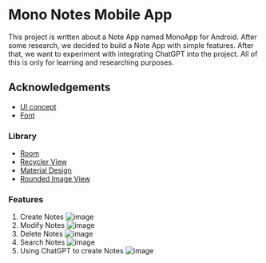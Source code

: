 # Mono Notes Mobile App

This project is written about a Note App named MonoApp for Android. After some research, we decided to build a Note App with simple features. After that, we want to experiment with integrating ChatGPT into the project. All of this is only for learning and researching purposes.
## Acknowledgements

 - [UI concept](https://dribbble.com/shots/11123324-Notes-App)
 - [Font](https://fonts.google.com/specimen/Ubuntu)

### Library

- [Room](https://developer.android.com/training/data-storage/room?hl=vi)
- [Recycler View](https://developer.android.com/jetpack/androidx/releases/recyclerview?hl=vi)
- [Material Design](https://m2.material.io/develop/android/docs/getting-started)
- [Rounded Image View](https://github.com/vinc3m1/RoundedImageView)

### Features
1. Create Notes
![image](https://github.com/hiepm94/Mono-Notes-App/assets/96098339/6980d132-0952-4f5a-99b8-46957943ee9d)
2. Modify Notes
![image](https://github.com/hiepm94/Mono-Notes-App/assets/96098339/ac843afd-ce3a-4fa3-9019-6536283cd079)
3. Delete Notes
![image](https://github.com/hiepm94/Mono-Notes-App/assets/96098339/0d9f1bcb-0894-4ae8-b753-fd3d8b3167d2)
4. Search Notes
![image](https://github.com/hiepm94/Mono-Notes-App/assets/96098339/c3a8a008-2430-42d4-a384-06ebfcb2a785)
5. Using ChatGPT to create Notes
![image](https://github.com/hiepm94/Mono-Notes-App/assets/96098339/d40074b6-9855-4e2a-857e-6608a7e5babc)
